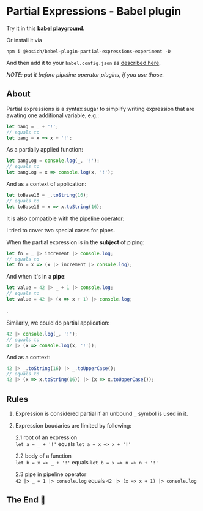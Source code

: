 # Partial Expressions - Babel plugin

Try it in this **[babel playground](https://babeljs.io/repl#?browsers=defaults%2C%20not%20ie%2011%2C%20not%20ie_mob%2011&build=&builtIns=usage&corejs=3.6&spec=false&loose=false&code_lz=CwJgUABBA-B8EH0IGoIHICEbI3gYwHsA7AZwIBsBTAOnIIHMBuIA&debug=false&forceAllTransforms=false&shippedProposals=false&circleciRepo=&evaluate=true&fileSize=false&timeTravel=false&sourceType=module&lineWrap=true&presets=env%2Cstage-0%2Cstage-1&prettier=false&targets=&version=7.13.17&externalPlugins=%40kosich%2Fbabel-plugin-partial-expressions-experiment%400.0.1)**.

Or install it via

```
npm i @kosich/babel-plugin-partial-expressions-experiment -D
```

And then add it to your `babel.config.json` as [described here](https://babeljs.io/docs/en/plugins).

_NOTE: put it before pipeline operator plugins, if you use those._

## About

Partial expressions is a syntax sugar to simplify writing expression that are awating one additional variable, e.g.:

```js
let bang = _ + '!';
// equals to
let bang = x => x + '!';
```

As a partially applied function:

```js
let bangLog = console.log(_, '!');
// equals to
let bangLog = x => console.log(x, '!');
```

And as a context of application:

```js
let toBase16 = _.toString(16);
// equals to
let toBase16 = x => x.toString(16);
```

It is also compatible with the [pipeline operator](https://github.com/tc39/proposal-pipeline-operator):

I tried to cover two special cases for pipes.

When the partial expression is in the **subject** of piping:

```js
let fn = _ |> increment |> console.log;
// equals to
let fn = x => (x |> increment |> console.log);
```

And when it's in a **pipe**:

```js
let value = 42 |> _ + 1 |> console.log;
// equals to
let value = 42 |> (x => x + 1) |> console.log;
```

.

Similarly, we could do partial application:

```js
42 |> console.log(_, '!');
// equals to
42 |> (x => console.log(x, '!'));
```

And as a context:

```js
42 |> _.toString(16) |> _.toUpperCase();
// equals to
42 |> (x => x.toString(16)) |> (x => x.toUpperCase());
```

## Rules

1. Expression is considered partial if an unbound `_` symbol is used in it.

2. Expression boudaries are limited by following:

    2.1 root of an expression    
    `let a = _ + '!'` equals `let a = x => x + '!'`

    2.2 body of a function    
    `let b = x => _ + '!'` equals `let b = x => n => n + '!'`

    2.3 pipe in pipeline operator    
    `42 |> _ + 1 |> console.log` equals `42 |> (x => x + 1) |> console.log`

## The End 🙂

